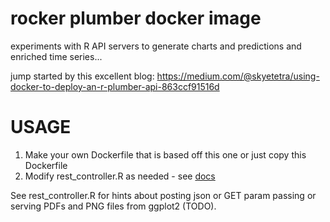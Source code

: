 rocker plumber docker image
==========

experiments with R API servers to generate charts and predictions and enriched time series...

jump started by this excellent blog: https://medium.com/@skyetetra/using-docker-to-deploy-an-r-plumber-api-863ccf91516d

# USAGE

1. Make your own Dockerfile that is based off this one or just copy this Dockerfile
2. Modify rest_controller.R as needed - see [docs](https://www.rplumber.io/docs/)

See rest_controller.R for hints about posting json or GET param passing or
serving PDFs and PNG files from ggplot2 (TODO).
